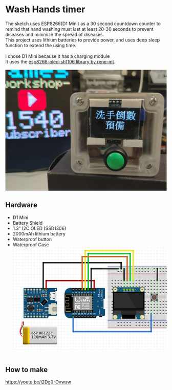 # Wash Hands timer
The sketch uses ESP8266(D1 Mini) as a 30 second countdown counter to remind that hand washing must last at least 20-30 seconds to prevent diseases and minimize the spread of diseases. <BR>
This project uses lithium batteries to provide power, and uses deep sleep function to extend the using time.<BR><BR>
I chose D1 Mini because it has a charging module<BR>
It uses the <a href="https://github.com/rene-mt/esp8266-oled-sh1106">esp8266-oled-sh1106 library by rene-mt</a>.<BR><BR>
![github](https://github.com/James-workshop/Wash-Hands-timer/blob/master/Wash_Hands_timer.jpeg "Wash Hands timer") <BR>

## Hardware<BR>
* D1 Mini <BR>
* Battery Shield<BR>
* 1.3" I2C OLED (SSD1306)<BR>
* 2000mAh lithium battery<BR>
* Waterproof button <BR>
* Waterproof Case<BR>
![github](https://github.com/James-workshop/Wash-Hands-timer/blob/master/Schematic.png "Wash Hands timer") <BR><BR>

## How to make<BR>
  <a href="https://youtu.be/j2Dg0-Ovwsw">https://youtu.be/j2Dg0-Ovwsw</a>
  
